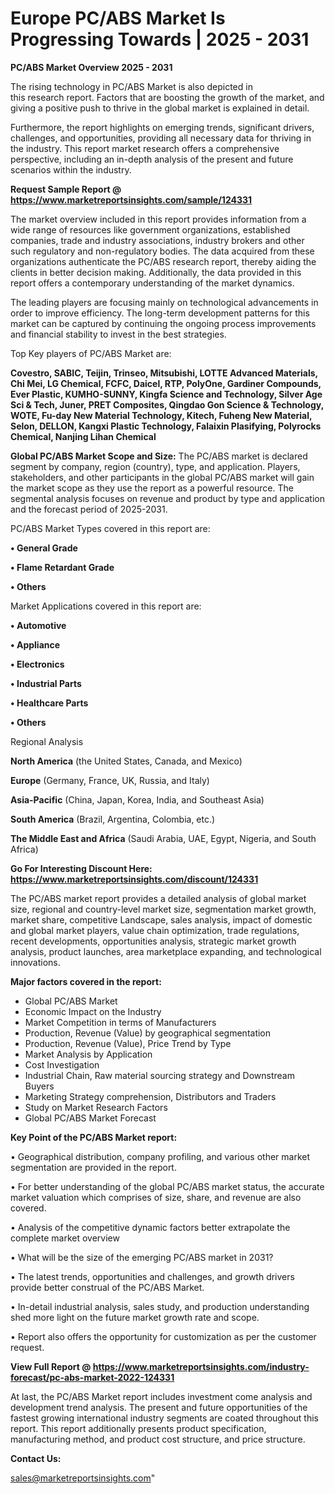 # Europe PC/ABS Market Is Progressing Towards | 2025 - 2031

<Strong> PC/ABS Market Overview 2025 - 2031</strong>

The rising technology in PC/ABS Market is also depicted in this research report. Factors that are boosting the growth of the market, and giving a positive push to thrive in the global market is explained in detail.

Furthermore, the report highlights on emerging trends, significant drivers, challenges, and opportunities, providing all necessary data for thriving in the industry. This report market research offers a comprehensive perspective, including an in-depth analysis of the present and future scenarios within the industry.

<strong>Request Sample Report @ <a href=https://www.marketreportsinsights.com/sample/124331>https://www.marketreportsinsights.com/sample/124331</a></strong>

The market overview included in this report provides information from a wide range of resources like government organizations, established companies, trade and industry associations, industry brokers and other such regulatory and non-regulatory bodies. The data acquired from these organizations authenticate the PC/ABS research report, thereby aiding the clients in better decision making. Additionally, the data provided in this report offers a contemporary understanding of the market dynamics.

The leading players are focusing mainly on technological advancements in order to improve efficiency. The long-term development patterns for this market can be captured by continuing the ongoing process improvements and financial stability to invest in the best strategies.

Top Key players of PC/ABS Market are:

<strong>Covestro, SABIC, Teijin, Trinseo, Mitsubishi, LOTTE Advanced Materials, Chi Mei, LG Chemical, FCFC, Daicel, RTP, PolyOne, Gardiner Compounds, Ever Plastic, KUMHO-SUNNY, Kingfa Science and Technology, Silver Age Sci & Tech, Juner, PRET Composites, Qingdao Gon Science & Technology, WOTE, Fu-day New Material Technology, Kitech, Fuheng New Material, Selon, DELLON, Kangxi Plastic Technology, Falaixin Plasifying, Polyrocks Chemical, Nanjing Lihan Chemical</strong>

<strong><b>Global PC/ABS Market Scope and Size:</b></strong>
The PC/ABS market is declared segment by company, region (country), type, and application. Players, stakeholders, and other participants in the global PC/ABS market will gain the market scope as they use the report as a powerful resource. The segmental analysis focuses on revenue and product by type and application and the forecast period of 2025-2031.

PC/ABS Market Types covered in this report are:

<strong>• General Grade

• Flame Retardant Grade

• Others</strong>

Market Applications covered in this report are:

<strong>• Automotive

• Appliance

• Electronics

• Industrial Parts

• Healthcare Parts

• Others</strong> 

Regional Analysis

<strong>North America</strong> (the United States, Canada, and Mexico)

<strong>Europe</strong> (Germany, France, UK, Russia, and Italy)

<strong>Asia-Pacific</strong> (China, Japan, Korea, India, and Southeast Asia)

<strong>South America</strong> (Brazil, Argentina, Colombia, etc.)

<strong>The Middle East and Africa</strong> (Saudi Arabia, UAE, Egypt, Nigeria, and South Africa)

<strong>Go For Interesting Discount Here: <a href=https://www.marketreportsinsights.com/discount/124331>https://www.marketreportsinsights.com/discount/124331</a></strong>

The PC/ABS market report provides a detailed analysis of global market size, regional and country-level market size, segmentation market growth, market share, competitive Landscape, sales analysis, impact of domestic and global market players, value chain optimization, trade regulations, recent developments, opportunities analysis, strategic market growth analysis, product launches, area marketplace expanding, and technological innovations.

<strong><b>Major factors covered in the report:</b></strong>
<ul>
  <li>Global PC/ABS Market </li>
  <li>Economic Impact on the Industry</li>
  <li>Market Competition in terms of Manufacturers</li>
  <li>Production, Revenue (Value) by geographical segmentation</li>
  <li>Production, Revenue (Value), Price Trend by Type</li>
  <li>Market Analysis by Application</li>
  <li>Cost Investigation</li>
  <li>Industrial Chain, Raw material sourcing strategy and Downstream Buyers</li>
  <li>Marketing Strategy comprehension, Distributors and Traders</li>
  <li>Study on Market Research Factors</li>
  <li>Global PC/ABS Market Forecast</li>
</ul>

<strong><b>Key Point of the PC/ABS Market report:</b></strong>

• Geographical distribution, company profiling, and various other market segmentation are provided in the report.

• For better understanding of the global PC/ABS market status, the accurate market valuation which comprises of size, share, and revenue are also covered.

• Analysis of the competitive dynamic factors better extrapolate the complete market overview

• What will be the size of the emerging PC/ABS market in 2031?

• The latest trends, opportunities and challenges, and growth drivers provide better construal of the PC/ABS Market.

• In-detail industrial analysis, sales study, and production understanding shed more light on the future market growth rate and scope.

• Report also offers the opportunity for customization as per the customer request.

<strong><b>View Full Report @ <a href=https://www.marketreportsinsights.com/industry-forecast/pc-abs-market-2022-124331>https://www.marketreportsinsights.com/industry-forecast/pc-abs-market-2022-124331</a></b></strong>


At last, the PC/ABS Market report includes investment come analysis and development trend analysis. The present and future opportunities of the fastest growing international industry segments are coated throughout this report. This report additionally presents product specification, manufacturing method, and product cost structure, and price structure.

<strong>Contact Us:</strong>

sales@marketreportsinsights.com"
